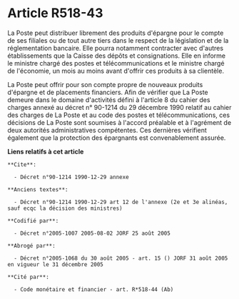 # Article R518-43

La Poste peut distribuer librement des produits d'épargne pour le compte de ses filiales ou de tout autre tiers dans le
respect de la législation et de la réglementation bancaire. Elle pourra notamment contracter avec d'autres établissements que
la Caisse des dépôts et consignations. Elle en informe le ministre chargé des postes et télécommunications et le ministre
chargé de l'économie, un mois au moins avant d'offrir ces produits à sa clientèle.

La Poste peut offrir pour son compte propre de nouveaux produits d'épargne et de placements financiers. Afin de vérifier que
La Poste demeure dans le domaine d'activités défini à l'article 8 du cahier des charges annexé au décret n° 90-1214 du 29
décembre 1990 relatif au cahier des charges de La Poste et au code des postes et télécommunications, ces décisions de La
Poste sont soumises à l'accord préalable et à l'agrément de deux autorités administratives compétentes. Ces dernières
vérifient également que la protection des épargnants est convenablement assurée.

**Liens relatifs à cet article**

	**Cite**:

	  - Décret n°90-1214 1990-12-29 annexe

	**Anciens textes**:

	  - Décret n°90-1214 1990-12-29 art 12 de l'annexe (2e et 3e alinéas, sauf ecqc la décision des ministres)

	**Codifié par**:

	  - Décret n°2005-1007 2005-08-02 JORF 25 août 2005

	**Abrogé par**:

	  - Décret n°2005-1068 du 30 août 2005 - art. 15 () JORF 31 août 2005 en vigueur le 31 décembre 2005

	**Cité par**:

	  - Code monétaire et financier - art. R*518-44 (Ab)
